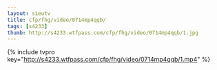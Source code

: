 ```yaml
--- 
layout: sieutv
title: cfp/fhg/video/0714mp4qqb/
tags: [s4233]
thumb: http://s4233.wtfpass.com/cfp/fhg/video/0714mp4qqb/1.jpg
---
```

{% include tvpro key="http://s4233.wtfpass.com/cfp/fhg/video/0714mp4qqb/1.mp4" %} 
